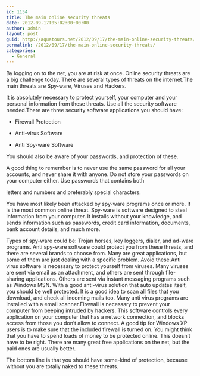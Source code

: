 ```yaml
---
id: 1154
title: The main online security threats
date: 2012-09-17T05:02:00+00:00
author: admin
layout: post
guid: http://aquatours.net/2012/09/17/the-main-online-security-threats/
permalink: /2012/09/17/the-main-online-security-threats/
categories:
  - General
---
```

By logging on to the net, you are at risk at once. Online security threats are a big challenge today. There are several types of threats on the internet.The main threats are Spy-ware, Viruses and Hackers.
  
It is absolutely necessary to protect yourself, your computer and your personal information from these threats. Use all the security software needed.There are three security software applications you should have:
  
* Firewall Protection
  
* Anti-virus Software
  
* Anti Spy-ware Software
  
You should also be aware of your passwords, and protection of these.
  
A good thing to remember is to never use the same password for all your accounts, and never share it with anyone. Do not store your passwords on your computer either. Use passwords that contains both
  
letters and numbers and preferably special characters.
  
You have most likely been attacked by spy-ware programs once or more. It is the most common online threat. Spy-ware is software designed to steal information from your computer. It installs without your knowledge, and sends information such as passwords, credit card information, documents, bank account details, and much more.
  
Types of spy-ware could be: Trojan horses, key loggers, dialer, and ad-ware programs. Anti spy-ware software could protect you from these threats, and there are several brands to choose from. Many are great applications, but some of them are just dealing with a specific problem. Avoid these.Anti virus software is necessary to protect yourself from viruses. Many viruses are sent via email as an attachment, and others are sent through file-sharing applications. Others are sent via instant messaging programs such as Windows MSN. With a good anti-virus solution that auto updates itself, you should be well protected. It is a good idea to scan all files that you download, and check all incoming mails too. Many anti virus programs are installed with a email scanner.Firewall is necessary to prevent your computer from beeping intruded by hackers. This software controls every application on your computer that has a network connection, and blocks access from those you don&#8217;t allow to connect. A good tip for Windows XP users is to make sure that the included firewall is turned on. You might think that you have to spend loads of money to be protected online. This doesn&#8217;t have to be right. There are many great free applications on the net, but the paid ones are usually better.
  
The bottom line is that you should have some-kind of protection, because without you are totally naked to these threats.